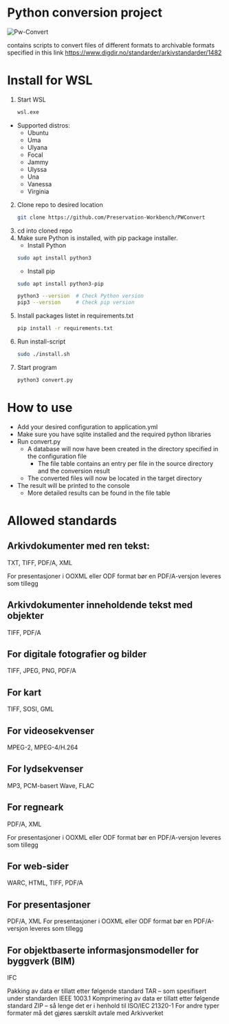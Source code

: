 # Python conversion project

![Pw-Convert](https://i.imgur.com/hDoBZuk.png)

contains scripts to convert files of different formats to archivable formats specified
in this link https://www.digdir.no/standarder/arkivstandarder/1482

# Install for WSL

1. Start WSL
     ```sh
   wsl.exe
   ```
  * Supported distros:
    * Ubuntu
    * Uma
    * Ulyana
    * Focal
    * Jammy
    * Ulyssa
    * Una
    * Vanessa
    * Virginia
2. Clone repo to desired location
   ```sh
   git clone https://github.com/Preservation-Workbench/PWConvert
   ```
3. cd into cloned repo
4. Make sure Python is installed, with pip package installer.
   * Install Python
   ```sh
   sudo apt install python3
   ```
   * Install pip
   ```sh
   sudo apt install python3-pip
   ```
   ```sh
   python3 --version  # Check Python version
   pip3 --version     # Check pip version
   ```
5. Install packages listet in requirements.txt
   ```sh
   pip install -r requirements.txt
   ```
6. Run install-script
   ```sh
   sudo ./install.sh
   ```
7. Start program
   ```sh
   python3 convert.py
   ```

# How to use

* Add your desired configuration to application.yml
* Make sure you have sqlite installed and the required python libraries
* Run convert.py
  * A database will now have been created in the directory specified in the configuration file
    * The file table contains an entry per file in the source directory and the conversion result
  * The converted files will now be located in the target directory
* The result will be printed to the console
  * More detailed results can be found in the file table

# Allowed standards

## Arkivdokumenter med ren tekst:

TXT, TIFF, PDF/A, XML

For presentasjoner i OOXML eller ODF format bør en PDF/A-versjon leveres som tillegg

## Arkivdokumenter inneholdende tekst med objekter

TIFF, PDF/A

## For digitale fotografier og bilder

TIFF, JPEG, PNG, PDF/A

## For kart

TIFF, SOSI, GML

## For videosekvenser

MPEG-2, MPEG-4/H.264

## For lydsekvenser

MP3, PCM-basert Wave, FLAC

## For regneark

PDF/A, XML

For presentasjoner i OOXML eller ODF format bør en PDF/A-versjon leveres som tillegg

## For web-sider

WARC, HTML, TIFF, PDF/A

## For presentasjoner

PDF/A, XML
For presentasjoner i OOXML eller ODF format bør en PDF/A-versjon leveres som tillegg

## For objektbaserte informasjonsmodeller for byggverk (BIM)

IFC

Pakking av data er tillatt etter følgende standard TAR – som spesifisert under standarden IEEE 1003.1
Komprimering av data er tillatt etter følgende standard ZIP – så lenge det er i henhold til ISO/IEC 21320-1
For andre typer formater må det gjøres særskilt avtale med Arkivverket
